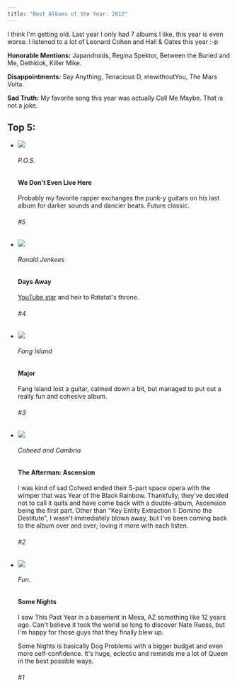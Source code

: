 ```yaml
--- 
title: "Best Albums of the Year: 2012"
---
```


I think I'm getting old. Last year I only had 7 albums I like, this year is even worse. I listened to a lot of Leonard Cohen and Hall & Oates this year :-p

**Honorable Mentions:** Japandroids, Regina Spektor, Between the Buried and Me, Dethklok, Killer Mike.

**Disappointments:** Say Anything, Tenacious D, mewithoutYou, The Mars Volta.

**Sad Truth:** My favorite song this year was actually Call Me Maybe. That is not a joke.

## Top 5:

<ul class="albums">
  <li>
    <div class='cover'>
      <img src='/albums/2012/5.jpg' /><div></div>
    </div>
    <div class='content'>
      <h6>P.O.S.</h6>
      <h4>We Don't Even Live Here</h4>
      <p>Probably my favorite rapper exchanges the punk-y guitars on his last album for darker sounds and dancier beats. Future classic.</p>
    </div>
    <div class='player'>
      <h6>#5</h6>
    </div>
  </li>
  <li>
    <div class='cover'>
      <img src='/albums/2012/4.jpg' /><div></div>
    </div>
    <div class='content'>
      <h6>Ronald Jenkees</h6>
      <h4>Days Away</h4>
      <p><a href="http://www.youtube.com/watch?v=P0YiWsAM0O8&feature=share&list=UUvKLrpen70sLbTe8sg5TWtQ">YouTube star</a> and heir to Ratatat's throne.</p>
    </div>
    <div class='player'>
      <h6>#4</h6>
    </div>
  </li>
  <li>
    <div class='cover'>
      <img src='/albums/2012/3.jpg' /><div></div>
    </div>
    <div class='content'>
      <h6>Fang Island</h6>
      <h4>Major</h4>
      <p>Fang Island lost a guitar, calmed down a bit, but managed to put out a really fun and cohesive album.</p>
    </div>
    <div class='player'>
      <h6>#3</h6>
    </div>
  </li>
  <li>
    <div class='cover'>
      <img src='/albums/2012/2.jpg' /><div></div>
    </div>
    <div class='content'>
      <h6>Coheed and Cambria</h6>
      <h4>The Afterman: Ascension</h4>
      <p>I was kind of sad Coheed ended their 5-part space opera with the wimper that was Year of the Black Rainbow. Thankfully, they've decided not to call it quits and have come back with a double-album, Ascension being the first part. Other than "Key Entity Extraction I: Domino the Destitute", I wasn't immediately blown away, but I've been coming back to the album over and over; loving it more with each listen.</p>
    </div>
    <div class='player'>
      <h6>#2</h6>
    </div>
  </li>
  <li class="last">
    <div class='cover'>
      <img src='/albums/2012/1.jpg' /><div></div>
    </div>
    <div class='content'>
      <h6>Fun.</h6>
      <h4>Some Nights</h4>
      <p>I saw This Past Year in a basement in Mesa, AZ something like 12 years ago. Can't believe it took the world so long to discover Nate Ruess, but I'm happy for those guys that they finally blew up.</p>
      <p>Some Nights is basically Dog Problems with a bigger budget and even more self-confidence. It's huge, eclectic and reminds me a lot of Queen in the best possible ways.</p>
    </div>
    <div class='player'>
      <h6>#1</h6>
    </div>
  </li>
</ul>
